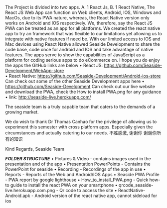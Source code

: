 The Project is divided into two apps. 
A.	1 React Js,
B.	1 React Native,
The React JS Web App can function on Web clients, Android, IOS, Windows and MacOs, due to its PWA nature, whereas, the React Native version only works on Android and IOS respectively. We, therefore, say the React JS PWA can be treated as an app for all platforms. We created the react native app to try an framework that was flexible to our limitations yet allowing us to integrate with native features if need be. With our limited access to IOS and Mac devices using React Native allowed Seaside Development to share the code base, code once for android and IOS and take advantage of native features. The apps serve to show the capabilities of JavaScript as a platform for coding serious apps to do eCommerce on. I hope you do enjoy the apps
the GitHub links are below
•	React JS: https://github.com/Seaside-Development/WebApp-store  
•	React Native: https://github.com/Seaside-Development/Android-ios-store 
Can check out some of the other Seaside Development apps here
•	https://github.com/Seaside-Development 
Can check out our live website and download the PWA, check the How to install PWA.png for
any guidance 
•	link: http://seaside-live.herokuapp.com/ 

The seaside team is a truly capable team that caters to the demands of a growing market.

We do wish to thank Dr Thomas Canhao for the privilege of allowing us to experiment this semester with cross platform apps. Especially given the circumstances and actually catering to our needs. 
不胜感激, 谢谢你
谢谢你所有的知识

Kind Regards,
Seaside Team

***FOLDER STRUCTURE***
•	Pictures & Video - contains images used in the presentation and of the app
•	Presentation PowerPoints - Contains the PowerPoint for seaside
•	Recording - Recordings of the app in use
•	Reports - Reports of the Web and Android/IOS Apps
•	Seaside PWA Profile - PWA report by google lighthouse
•	How_to_install_PWA.png - Quick how-to guide to install the react PWA on your smartphone
•	qrcode_seaside-live.herokuapp.com.png - Qr code to access the site
•	ReactNative-Android.apk - Android version of the react native app, cannot sideload for ios
